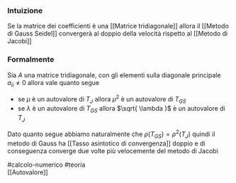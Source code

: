 ### Intuizione
Se la matrice dei coefficienti è una [[Matrice tridiagonale]] allora il [[Metodo di Gauss Seidel]] convergerà al doppio della velocità rispetto al [[Metodo di Jacobi]]  
### Formalmente
Sia $A$ una matrice tridiagonale, con gli elementi sulla diagonale principale $a_{ii} \neq 0$ allora vale quanto segue 
- se $\mu$ è un autovalore di $T_{J}$ allora $\mu ^{2}$ è un autovalore di $T_{GS}$ 
- se $\lambda$ è un autovalore di $T_{GS}$ allora $\sqrt{ \lambda }$ è un autovalore di $T_{J}$ 

Dato quanto segue abbiamo naturalmente che $\rho(T_{GS})= \rho ^{2}(T_{J})$ quindi il metodo di Gauss ha [[Tasso asintotico di convergenza]] doppio e di conseguenza converge due volte più velocemente del metodo di Jacobi


#calcolo-numerico #teoria  
[[Autovalore]]